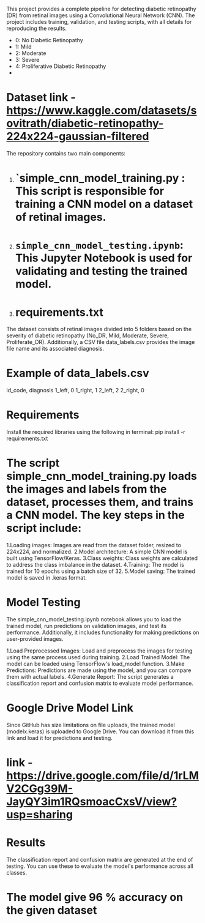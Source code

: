 

This project provides a complete pipeline for detecting diabetic retinopathy (DR) from retinal images using a Convolutional Neural Network (CNN). The project includes training, validation, and testing scripts, with all details for reproducing the results.

- 0: No Diabetic Retinopathy
- 1: Mild
- 2: Moderate
- 3: Severe
- 4: Proliferative Diabetic Retinopathy
- 
# Dataset link - https://www.kaggle.com/datasets/sovitrath/diabetic-retinopathy-224x224-gaussian-filtered

The repository contains two main components:

1. # `simple_cnn_model_training.py : This script is responsible for training a CNN model on a dataset of retinal images.
2. # `simple_cnn_model_testing.ipynb`: This Jupyter Notebook is used for validating and testing the trained model.
3. # requirements.txt
The dataset consists of retinal images divided into 5 folders based on the severity of diabetic retinopathy (No_DR, Mild, Moderate, Severe, Proliferate_DR). Additionally, a CSV file data_labels.csv provides the image file name and its associated diagnosis.

# Example of data_labels.csv
id_code, diagnosis
1_left, 0
1_right, 1
2_left, 2
2_right, 0

# Requirements
Install the required libraries using the following in terminal:
pip install -r requirements.txt

# The script simple_cnn_model_training.py loads the images and labels from the dataset, processes them, and trains a CNN model. The key steps in the script include:
1.Loading images: Images are read from the dataset folder, resized to 224x224, and normalized.
2.Model architecture: A simple CNN model is built using TensorFlow/Keras.
3.Class weights: Class weights are calculated to address the class imbalance in the dataset.
4.Training: The model is trained for 10 epochs using a batch size of 32.
5.Model saving: The trained model is saved in .keras format.

# Model Testing
The simple_cnn_model_testing.ipynb notebook allows you to load the trained model, run predictions on validation images, and test its performance. Additionally, it includes functionality for making predictions on user-provided images.

1.Load Preprocessed Images: Load and preprocess the images for testing using the same process used during training.
2.Load Trained Model: The model can be loaded using TensorFlow's load_model function.
3.Make Predictions: Predictions are made using the model, and you can compare them with actual labels.
4.Generate Report: The script generates a classification report and confusion matrix to evaluate model performance.

# Google Drive Model Link
Since GitHub has size limitations on file uploads, the trained model (modelx.keras) is uploaded to Google Drive. You can download it from this link and load it for predictions and testing.
# link - https://drive.google.com/file/d/1rLMV2CGg39M-JayQY3im1RQsmoacCxsV/view?usp=sharing

# Results
The classification report and confusion matrix are generated at the end of testing. You can use these to evaluate the model's performance across all classes.
# The model give 96 % accuracy on the given dataset


